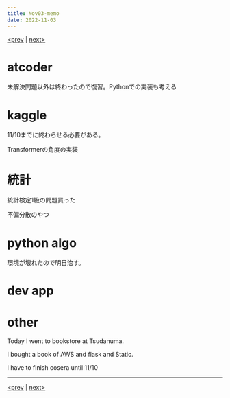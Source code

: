 ```yaml
---
title: Nov03-memo 
date: 2022-11-03 
---
```


[<prev](https://idekworks.github.io/TechnicalMemo/2022/11/02/Nov02.html) | [next>](https://idekworks.github.io/TechnicalMemo/2022/11/04/Nov04.html) 

# atcoder
未解決問題以外は終わったので復習。Pythonでの実装も考える

# kaggle
11/10までに終わらせる必要がある。

Transformerの角度の実装

# 統計
統計検定1級の問題買った

不偏分散のやつ

# python algo
環境が壊れたので明日治す。


# dev app

# other
Today I went to bookstore at Tsudanuma.

I bought a book of AWS and flask and Static.

I have to finish cosera until 11/10

***

[<prev](https://idekworks.github.io/TechnicalMemo/2022/11/02/Nov02.html) | [next>](https://idekworks.github.io/TechnicalMemo/2022/11/04/Nov04.html)

